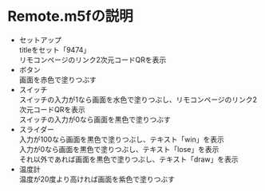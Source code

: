 # Remote.m5fの説明
- セットアップ  
titleをセット「9474」  
リモコンページのリンク2次元コードQRを表示  
- ボタン  
画面を赤色で塗りつぶす  
- スイッチ  
スイッチの入力が1なら画面を水色で塗りつぶし、リモコンページのリンク2次元コードQRを表示  
スイッチの入力が0なら画面を黒色で塗りつぶす  
- スライダー    
入力が100なら画面を黒色で塗りつぶし、テキスト「win」を表示  
入力が0なら画面を黒色で塗りつぶし、テキスト「lose」を表示  
それ以外であれば画面を黒色で塗りつぶし、テキスト「draw」を表示  
- 温度計  
温度が20度より高ければ画面を紫色で塗りつぶす  